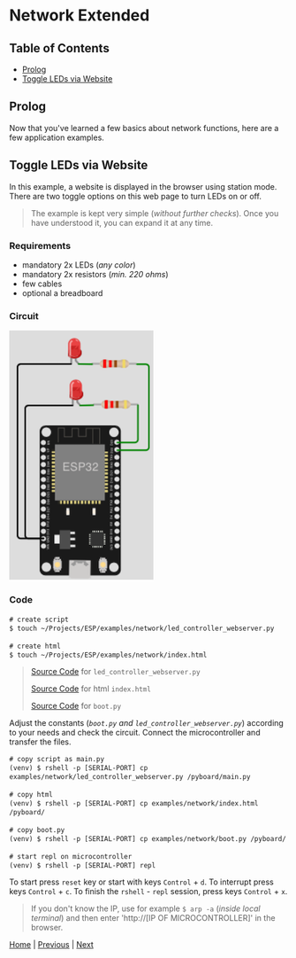# Network Extended

## Table of Contents

- [Prolog](#prolog)
- [Toggle LEDs via Website](#toggle-leds-via-website)

## Prolog

Now that you've learned a few basics about network functions, here are a few application examples.

## Toggle LEDs via Website

In this example, a website is displayed in the browser using station mode. There are two toggle options on this web page to turn LEDs on or off.

> The example is kept very simple (_without further checks_). Once you have understood it, you can expand it at any time.

### Requirements

- mandatory 2x LEDs (_any color_)
- mandatory 2x resistors (_min. 220 ohms_)
- few cables
- optional a breadboard

### Circuit

![012_circuit_diagram_led_server.png](../images/circuits/012_circuit_diagram_led_server.png)

### Code

```shell
# create script
$ touch ~/Projects/ESP/examples/network/led_controller_webserver.py

# create html
$ touch ~/Projects/ESP/examples/network/index.html
```

> [Source Code](../examples/network/led_controller_webserver.py) for `led_controller_webserver.py`
> 
> [Source Code](../examples/network/index.html) for html `index.html`
> 
> [Source Code](../examples/network/boot.py) for `boot.py`

Adjust the constants (_`boot.py` and `led_controller_webserver.py`_) according to your needs and check the circuit. Connect the microcontroller and transfer the files.

```shell
# copy script as main.py
(venv) $ rshell -p [SERIAL-PORT] cp examples/network/led_controller_webserver.py /pyboard/main.py

# copy html
(venv) $ rshell -p [SERIAL-PORT] cp examples/network/index.html /pyboard/

# copy boot.py
(venv) $ rshell -p [SERIAL-PORT] cp examples/network/boot.py /pyboard/

# start repl on microcontroller
(venv) $ rshell -p [SERIAL-PORT] repl
```

To start press `reset` key or start with keys `Control` + `d`. To interrupt press keys `Control` + `c`. To finish the `rshell` - `repl` session, press keys `Control` + `x`.

> If you don't know the IP, use for example `$ arp -a` (_inside local terminal_) and then enter 'http://[IP OF MICROCONTROLLER]' in the browser.

[Home](https://github.com/Lupin3000/ESP) | [Previous](./012_network_tutorials.md) | [Next](./013_human_interaction_tutorials.md)
